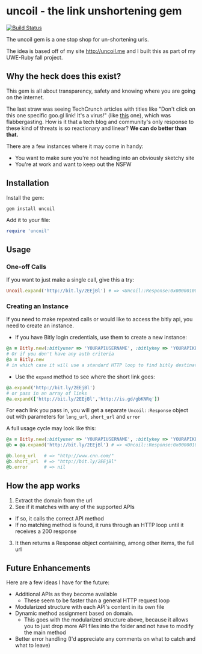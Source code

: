 # uncoil - the link unshortening gem

[![Build Status](https://secure.travis-ci.org/stim371/uncoil.png)](http://travis-ci.org/stim371/uncoil)

The uncoil gem is a one stop shop for un-shortening urls.

The idea is based off of my site http://uncoil.me and I built this as part of my UWE-Ruby fall project.

## Why the heck does this exist?
This gem is all about transparency, safety and knowing where you are going on the internet.

The last straw was seeing TechCrunch articles with titles like "Don't click on this one specific goo.gl link! It's a virus!" (like [this](http://techcrunch.com/2010/12/07/twitter-virus/) one), which was flabbergasting. How is it that a tech blog and community's only response to these kind of threats is so reactionary and linear? **We can do better than that.**

There are a few instances where it may come in handy:

* You want to make sure you're not heading into an obviously sketchy site
* You're at work and want to keep out the NSFW

## Installation

Install the gem:

    gem install uncoil

Add it to your file:

```ruby
require 'uncoil'
```

## Usage

### One-off Calls
If you want to just make a single call, give this a try:

```ruby
Uncoil.expand('http://bit.ly/2EEjBl') # => <Uncoil::Response:0x00000100a0d948 @long_url="http://www.cnn.com/" @short_url="http://bit.ly/2EEjBl" @error=nil>
```

### Creating an Instance
If you need to make repeated calls or would like to access the bitly api, you need to create an instance.

* If you have Bitly login credentials, use them to create a new instance:

```ruby
@a = Bitly.new(:bitlyuser => 'YOURAPIUSERNAME', :bitlykey => 'YOURAPIKEY')
# Or if you don't have any auth criteria
@a = Bitly.new
# in which case it will use a standard HTTP loop to find bitly destination urls
```

* Use the  `expand` method to see where the short link goes:

```ruby
@a.expand('http://bit.ly/2EEjBl')
# or pass in an array of links
@a.expand(['http://bit.ly/2EEjBl','http://is.gd/gbKNRq'])
```

For each link you pass in, you will get a separate `Uncoil::Response` object out with parameters for `long_url`, `short_url` and `error`

A full usage cycle may look like this:

```ruby
@a = Bitly.new(:bitlyuser => 'YOURAPIUSERNAME', :bitlykey => 'YOURAPIKEY')
@b = @a.expand('http://bit.ly/2EEjBl') # => <Uncoil::Response:0x00000100a0d948 @long_url="http://www.cnn.com/" @short_url="http://bit.ly/2EEjBl" @error=nil>

@b.long_url   # => "http://www.cnn.com/"
@b.short_url  # => "http://bit.ly/2EEjBl"
@b.error      # => nil
```

## How the app works

1. Extract the domain from the url
2. See if it matches with any of the supported APIs
  * If so, it calls the correct API method
  * If no matching method is found, it runs through an HTTP loop until it receives a 200 response
3. It then returns a Response object containing, among other items, the full url

## Future Enhancements
Here are a few ideas I have for the future:

* Additional APIs as they become available
  * These seem to be faster than a general HTTP request loop
* Modularized structure with each API's content in its own file
* Dynamic method assignment based on domain.  
  * This goes with the modularized structure above, because it allows you to just drop more API files into the folder and not have to modify the main method
* Better error handling (I'd appreciate any comments on what to catch and what to leave)
